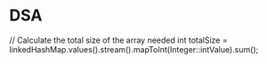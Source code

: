 # DSA

 // Calculate the total size of the array needed
        int totalSize = linkedHashMap.values().stream().mapToInt(Integer::intValue).sum();
